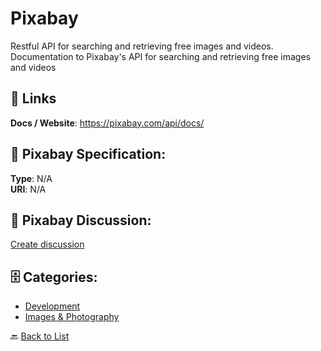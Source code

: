 # Pixabay


Restful API for searching and retrieving free images and videos. Documentation to Pixabay's API for searching and retrieving free images and videos

##  🔗 Links
**Docs / Website**: https://pixabay.com/api/docs/

## 🧬 Pixabay Specification:
**Type**: N/A  
**URI**: N/A

## 💬 Pixabay Discussion:
[Create discussion](https://github.com/apis-list/apis-list/discussions/new)

## 🗄️ Categories:
- [Development](https://github.com/apis-list/apis-list#development-)
- [Images & Photography](https://github.com/apis-list/apis-list#images--photography-)




🔙 [Back to List](https://github.com/apis-list/apis-list)
